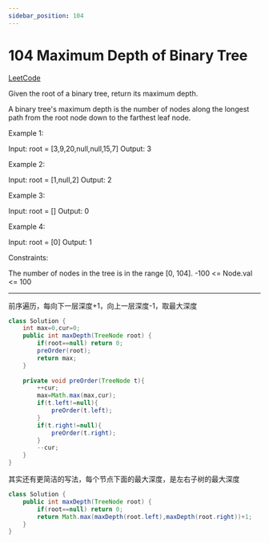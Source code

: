 ```yaml
---
sidebar_position: 104
---
```


# 104 Maximum Depth of Binary Tree

[LeetCode](https://leetcode.com/problems/maximum-depth-of-binary-tree/)

Given the root of a binary tree, return its maximum depth.

A binary tree's maximum depth is the number of nodes along the longest path from the root node down to the farthest leaf node.

Example 1:

Input: root = [3,9,20,null,null,15,7]
Output: 3

Example 2:

Input: root = [1,null,2]
Output: 2

Example 3:

Input: root = []
Output: 0

Example 4:

Input: root = [0]
Output: 1
 

Constraints:

The number of nodes in the tree is in the range [0, 104].
-100 <= Node.val <= 100

---

前序遍历，每向下一层深度+1，向上一层深度-1，取最大深度
~~~java
class Solution {
    int max=0,cur=0;
    public int maxDepth(TreeNode root) {
        if(root==null) return 0;
        preOrder(root);
        return max;
    }
    
    private void preOrder(TreeNode t){
        ++cur;
        max=Math.max(max,cur);
        if(t.left!=null){
            preOrder(t.left);
        }
        if(t.right!=null){
            preOrder(t.right);
        }
        --cur;
    }
}
~~~

其实还有更简洁的写法，每个节点下面的最大深度，是左右子树的最大深度

~~~java
class Solution {
    public int maxDepth(TreeNode root) {
        if(root==null) return 0;
        return Math.max(maxDepth(root.left),maxDepth(root.right))+1;
    }
}
~~~